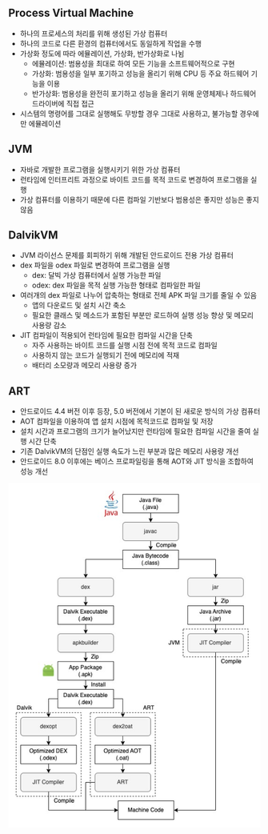 ## Process Virtual Machine
- 하나의 프로세스의 처리를 위해 생성된 가상 컴퓨터
- 하나의 코드로 다른 환경의 컴퓨터에서도 동일하게 작업을 수행
- 가상화 정도에 따라 에뮬레이션, 가상화, 반가상화로 나뉨
  - 에뮬레이션: 범용성을 최대로 하여 모든 기능을 소프트웨어적으로 구현
  - 가상화: 범용성을 일부 포기하고 성능을 올리기 위해 CPU 등 주요 하드웨어 기능을 이용
  - 반가상화: 범용성을 완전히 포기하고 성능을 올리기 위해 운영체제나 하드웨어 드라이버에 직접 접근
- 시스템의 명령어를 그대로 실행해도 무방할 경우 그대로 사용하고, 불가능할 경우에만 에뮬레이션

## JVM
- 자바로 개발한 프로그램을 실행시키기 위한 가상 컴퓨터
- 런타임에 인터프리트 과정으로 바이트 코드를 목적 코드로 변경하여 프로그램을 실행
- 가상 컴퓨터를 이용하기 때문에 다른 컴파일 기반보다 범용성은 좋지만 성능은 좋지 않음

## DalvikVM
- JVM 라이선스 문제를 회피하기 위해 개발된 안드로이드 전용 가상 컴퓨터
- dex 파일을 odex 파일로 변경하여 프로그램을 실행
  - dex: 달빅 가상 컴퓨터에서 실행 가능한 파일
  - odex: dex 파일을 목적 실행 가능한 형태로 컴파일한 파일
- 여러개의 dex 파일로 나누어 압축하는 형태로 전체 APK 파일 크기를 줄일 수 있음  
  - 앱의 다운로드 및 설치 시간 축소
  - 필요한 클래스 및 메소드가 포함된 부분만 로드하여 실행 성능 향상 및 메모리 사용량 감소
- JIT 컴파일이 적용되어 런타임에 필요한 컴파일 시간을 단축
  - 자주 사용하는 바이트 코드를 실행 시점 전에 목적 코드로 컴파일
  - 사용하지 않는 코드가 실행되기 전에 메모리에 적재
  - 배터리 소모량과 메모리 사용량 증가

## ART
- 안드로이드 4.4 버전 이후 등장, 5.0 버전에서 기본이 된 새로운 방식의 가상 컴퓨터
- AOT 컴파일을 이용하여 앱 설치 시점에 목적코드로 컴파일 및 저장
- 설치 시간과 프로그램의 크기가 늘어났지만 런타임에 필요한 컴파일 시간을 줄여 실행 시간 단축
- 기존 DalvikVM의 단점인 실행 속도가 느린 부분과 많은 메모리 사용량 개선
- 안드로이드 8.0 이후에는 베이스 프로파일링을 통해 AOT와 JIT 방식을 조합하여 성능 개선

![runtime](https://github.com/devetude/interview-question-android/blob/master/img/runtime.jpg?raw=true)
